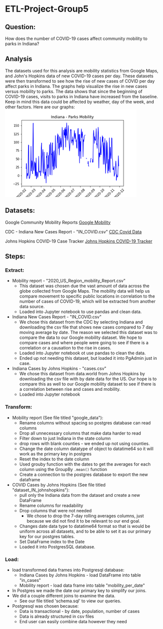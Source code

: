 # ETL-Project-Group5

## Question:
How does the number of COVID-19 cases affect community mobility to parks in Indiana?

## Analysis
The datasets used for this analysis are mobility statistics from Google Maps, and John's Hopkins data of new COVID-19 cases per day. These datasets were then transformed to see how the rise of new cases of COVID per day affect parks in Indiana. The graphs help visualize the rise in new cases versus mobility to parks. The data shows that since the beginning of COVID-19 cases, visits to parks in Indiana have increased from the baseline. Keep in mind this data could be affected by weather, day of the week, and other factors.
Here are our graphs: ![Mobility](Resources/mobility.png)

## Datasets:
Google Community Mobility Reports 
 [Google Mobility](https://www.google.com/covid19/mobility)

CDC - Indiana New Cases Report - "IN_COVID.csv"
[CDC Covid Data](https://covid.cdc.gov/covid-data-tracker/?CDC_AA_refVal=https%3A%2F%2Fwww.cdc.gov%2Fcoronavirus%2F2019-ncov%2Fcases-updates%2Fcases-in-us.html#trends_dailytrendscases)

Johns Hopkins COVID-19 Case Tracker 
[Johns Hopkins COVID-19 Tracker](https://data.world/associatedpress/johns-hopkins-coronavirus-case-tracker)

## Steps:

### Extract:
* Mobility report - "2020_US_Region_mobility_Report.csv"
    * This dataset was chosen due the vast amount of data across the globe collected from Google Maps. The mobility data will help us compare movement to specific public locations in correlation to the number of cases of COVID-19, which will be extracted from another data source.
    * Loaded into Jupyter notebook to use pandas and clean data.
* Indiana New Cases Report - "IN_COVID.csv"
    * We chose this dataset from the CDC by selecting Indiana and downloading the csv file that shows new cases compared to 7 day moving average by date. The reason we selected this dataset was to compare the data to our Google mobility dataset. We hope to compare cases and where people were going to see if there is a correlation or a causation to the rise in cases.
    * Loaded into Jupyter notebook ot use pandas to clean the data.
    * Ended up not needing this dataset, but loaded it into PgAdmin just in case.
* Indiana Cases by Johns Hopkins - "cases.csv"
    * We chose this dataset from data.world from Johns Hopkins by downloading the csv file with by date data for the US. Our hope is to compare this as well to our Google mobility dataset to see if there is a correlation between rise and cases and mobility.
    * Loaded into Jupyter notebook

### Transform:
* Mobility report (See file titled "google_data"):
     * Rename columns without spacing so postgres database can read columns
    * Drop all unnecessary columns that make data harder to read
    * Filter down to just Indiana in the state column
    * drop rows with blank counties - we ended up not using counties. 
     * Change the date column datatype of object to datatime64 so it will work as the primary key in postgres
    * Reset the index to the date column
    * Used grouby function with the dates to get the averages for each column using the GroupBy `.mean()` function
    * Create a connection to the postgres database to export the new dataframe 
* COVID Cases by Johns Hopkins (See file titled "dataset_IN_johnshopkins"):
    * pull only the Indiana data from the dataset and create a new DataFrame
    * Rename columns for readability
    * Drop columns that were not needed
        * We chose to drop the 7-day rolling averages columns, just because we did not find it to be relevant to our end goal.
    * Changes date data type to datatime64 format so that is would be uniform across all datasets, and to be able to set it as our primary key for our postgres tables.
    * Set DataFrame index to the Date
    * Loaded it into PostgresSQL database. 

### Load:   
* load transformed data frames into Postgresql database:
    * Indiana Cases by Johns Hopkins - load DataFrame into table "in_cases"
    * Mobility report - load data frame into table "mobility_per_date"
* In Postgres we made the date our primary key to simplify our joins.
* We did a couple different joins to examine the data.
    * See our file titled 'schema.sql' to view our queries. 
* Postgresql was chosen because:
    *  Data is transactional - by date, population, number of cases
    *  Data is already structured in csv files
    *  End user can easily combine data however they need